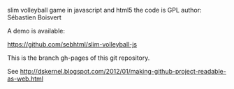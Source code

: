 slim volleyball game in javascript and html5 
the code is GPL
author: Sébastien Boisvert

A demo is available:

https://github.com/sebhtml/slim-volleyball-js


This is the branch gh-pages of this git repository.

See http://dskernel.blogspot.com/2012/01/making-github-project-readable-as-web.html
